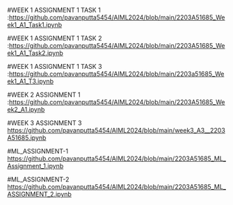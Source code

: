 #WEEK 1 ASSIGNMENT 1 TASK 1 :https://github.com/pavanputta5454/AIML2024/blob/main/2203A51685_Week1_A1_Task1.ipynb   

#WEEK 1 ASSIGNMENT 1 TASK 2 :https://github.com/pavanputta5454/AIML2024/blob/main/2203A51685_Week1_A1_Task2.ipynb

#WEEK 1 ASSIGNMENT 1 TASK 3 :https://github.com/pavanputta5454/AIML2024/blob/main/2203a51685_Week1_A1_T3.ipynb

#WEEK 2 ASSIGNMENT 1 :https://github.com/pavanputta5454/AIML2024/blob/main/2203A51685_Week2_A1.ipynb

#WEEK 3 ASSIGNMENT 3 https://github.com/pavanputta5454/AIML2024/blob/main/week3_A3__2203A51685.ipynb

#ML_ASSIGNMENT-1 https://github.com/pavanputta5454/AIML2024/blob/main/2203A51685_ML_Assignment_1.ipynb

#ML_ASSIGNMENT-2 https://github.com/pavanputta5454/AIML2024/blob/main/2203A51685_ML_ASSIGNMENT_2.ipynb

